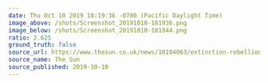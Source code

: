 ```yaml
---
date: Thu Oct 10 2019 18:19:36 -0700 (Pacific Daylight Time)
image_above: /shots/Screenshot_20191010-181936.png
image_below: /shots/Screenshot_20191010-181944.png
ratio: 2.625
ground_truth: false
source_url: https://www.thesun.co.uk/news/10104063/extinction-rebellion-paralympic-athlete-british-airways-london-city-airport/
source_name: The Sun
source_published: 2019-10-10
---
```

